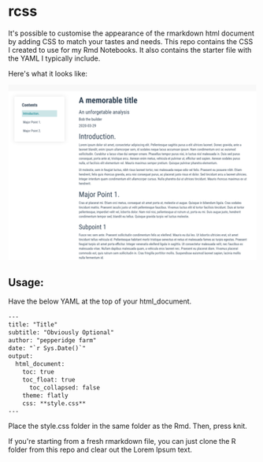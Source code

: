 # rcss
It's possible to customise the appearance of the rmarkdown html document by adding CSS to match your tastes and needs. This repo contains the CSS I created to use for my Rmd Notebooks. It also contains the starter file with the YAML I typically include.

Here's what it looks like:

![Example Picture of Template](https://github.com/AnirudhHimself/rcss/blob/master/img/DemoImage.PNG)

## Usage:
Have the below YAML at the top of your html_document.

```
---
title: "Title"
subtitle: "Obviously Optional"
author: "pepperidge farm"
date: "`r Sys.Date()`"
output: 
  html_document:
    toc: true
    toc_float: true
      toc_collapsed: false
    theme: flatly
    css: **style.css**
---
```

Place the style.css folder in the same folder as the Rmd. Then, press knit.

If you're starting from a fresh rmarkdown file, you can just clone the R folder from this repo and clear out the Lorem Ipsum text.

